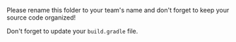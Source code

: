 Please rename this folder to your team's name and don't forget to keep your source code organized!

Don't forget to update your `build.gradle` file.
